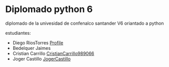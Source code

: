 # Diplomado python 6

diplomado de la univesidad de confenalco santander V6 oriantado a python 

estudiantes:
- Diego RiosTorres [Profile](https://github.com/)	
- Bedelquer Jaimes
- Cristian Carrillo [CristianCarrillo989066](https://github.com/CristianCarrillo989066)
- Joger Castillo [JogerCastillo](https://github.com/JogerCastillo)
